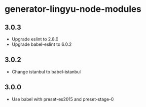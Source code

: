 # generator-lingyu-node-modules

## 3.0.3

* Upgrade eslint to 2.8.0
* Upgrade babel-eslint to 6.0.2

## 3.0.2

* Change istanbul to babel-istanbul

## 3.0.0

* Use babel with preset-es2015 and preset-stage-0
